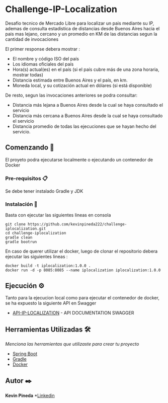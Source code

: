 # Challenge-IP-Localization

Desafio tecnico de Mercado Libre para localizar un pais mediante su IP, ademas de consulta estadistica de distancias desde Buenos Aires hacia el pais mas lejano, cercano y un promedio en KM de las distancias segun la cantidad de invocaciones

El primer response debera mostrar :

* El nombre y código ISO del país
* Los idiomas oficiales del país
* Hora(s) actual(es) en el país (si el país cubre más de una zona horaria, mostrar todas)
* Distancia estimada entre Buenos Aires y el país, en km.
* Moneda local, y su cotización actual en dólares (si está disponible) 

De resto, segun las invocaciones anteriores se podra consultar:

* Distancia más lejana a Buenos Aires desde la cual se haya consultado el servicio
* Distancia más cercana a Buenos Aires desde la cual se haya consultado el servicio
* Distancia promedio de todas las ejecuciones que se hayan hecho del servicio.

## Comenzando 🚀

El proyeto podra ejecutarse localmente o ejecutando un contenedor de Docker

### Pre-requisitos 📋

Se debe tener instalado Gradle y JDK

### Instalación 🔧

Basta con ejecutar las siguientes lineas en consola

```
git clone https://github.com/kevinpineda222/challenge-iplocalization.git
cd challenge-iplocalization
gradle clean
gradle bootrun
```

En caso de querer utilizar el docker, luego de clonar el repositorio debera ejecutar las siguientes lineas :

```
docker build -t iplocalization:1.0.0 .
docker run -d -p 8085:8085 --name iplocalization iplocalization:1.0.0
```

## Ejecución ⚙️

Tanto para la ejecucion local como para ejecutar el contenedor de docker, se ha expuesto la siguiente API en Swagger

* [API-IP-LOCALIZATION](http://localhost:8085/swagger-ui.html#/) - API DOCUMENTATION SWAGGER


## Herramientas Utilizadas 🛠️

_Menciona las herramientas que utilizaste para crear tu proyecto_

* [Spring Boot](https://spring.io/projects/spring-boot)
* [Gradle](https://gradle.org/)
* [Docker](https://www.docker.com/)


## Autor ✒️

**Kevin Pineda**
*[Linkedin](https://www.linkedin.com/in/kevin-pineda-05a30b19a?lipi=urn%3Ali%3Apage%3Ad_flagship3_profile_view_base_contact_details%3BZCWMjLqKTfeD5SDA05jlKQ%3D%3D)

